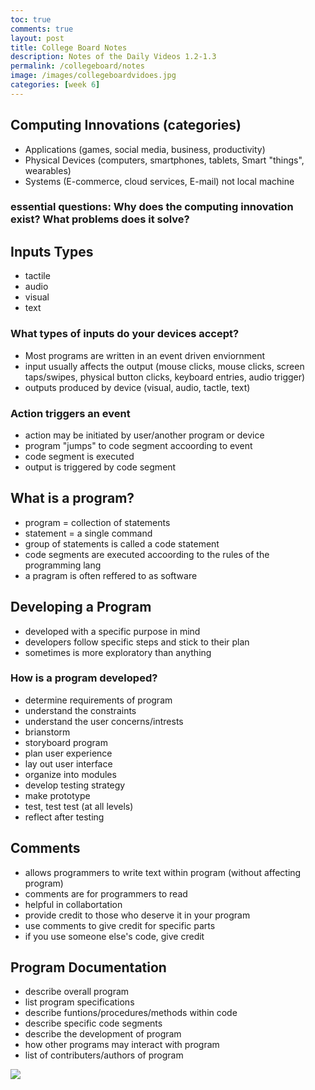 ```yaml
---
toc: true
comments: true
layout: post
title: College Board Notes
description: Notes of the Daily Videos 1.2-1.3
permalink: /collegeboard/notes
image: /images/collegeboardvidoes.jpg
categories: [week 6]
---
```


## Computing Innovations (categories)
- Applications (games, social media, business, productivity)
- Physical Devices (computers, smartphones, tablets, Smart "things", wearables)
- Systems (E-commerce, cloud services, E-mail) not local machine

### essential questions: Why does the computing innovation exist? What problems does it solve?

## Inputs Types
- tactile
- audio
- visual
- text
### What types of inputs do your devices accept?
- Most programs are written in an event driven enviornment
- input usually affects the output (mouse clicks, mouse clicks, screen taps/swipes, physical button clicks, keyboard entries, audio trigger)
- outputs produced by device (visual, audio, tactle, text)

### Action triggers an event
- action may be initiated by user/another program or device
- program "jumps" to code segment accoording to event
- code segment is executed
- output is triggered by code segment

## What is a program?
- program = collection of statements
- statement = a single command
- group of statements is called a code statement
- code segments are executed accoording to the rules of the programming lang
- a pragram is often reffered to as software

## Developing a Program
- developed with a specific purpose in mind
- developers follow specific steps and stick to their plan
- sometimes is more exploratory than anything

### How is a program developed?
- determine requirements of program
- understand the constraints
- understand the user concerns/intrests
- brianstorm
- storyboard program
- plan user experience
- lay out user interface
- organize into modules
- develop testing strategy
- make prototype
- test, test test (at all levels)
- reflect after testing

## Comments
- allows programmers to write text within program (without affecting program)
- comments are for programmers to read
- helpful in collabortation
- provide credit to those who deserve it in your program
- use comments to give credit for specific parts
- if you use someone else's code, give credit

## Program Documentation
- describe overall program
- list program specifications
- describe funtions/procedures/methods within code
- describe specific code segments
- describe the development of program
- how other programs may interact with program
- list of contributers/authors of program

![]({{site.baseurl}}/images/collegeboardvideos.jpg)